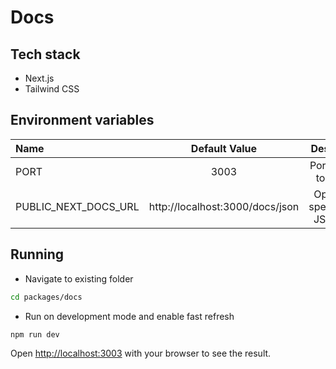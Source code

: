 # Docs

## Tech stack

- Next.js
- Tailwind CSS

## Environment variables

| Name                 |          Default Value          |            Description            |
| :------------------- | :-----------------------------: | :-------------------------------: |
| PORT                 |              3003               |      Port number to work in       |
| PUBLIC_NEXT_DOCS_URL | http://localhost:3000/docs/json | OpenAPI 3 specification JSON path |

## Running

- Navigate to existing folder

```bash
cd packages/docs
```

- Run on development mode and enable fast refresh

```bash
npm run dev
```

Open [http://localhost:3003](http://localhost:3003) with your browser to see the result.
